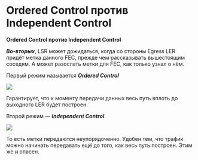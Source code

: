 # Ordered Control против Independent Control

**Ordered Control против Independent Control**

_**Во-вторых**_, LSR может дожидаться, когда со стороны Egress LER придёт метка данного FEC, прежде чем рассказывать вышестоящим соседям. А может разослать метки для FEC, как только узнал о нём.

Первый режим называется _**Ordered Control**_

![](../../../.gitbook/assets/36fea5c7edcb49679ded58494d19d604.gif)

Гарантирует, что к моменту передачи данных весь путь вплоть до выходного LER будет построен.

Второй режим — _**Independent Control**_.

![](../../../.gitbook/assets/08db3daf5031411a9e2b6fcc1407fe16-1.gif)

То есть метки передаются неупорядоченно. Удобен тем, что трафик можно начинать передавать ещё до того, как весь путь построен. Этим же и опасен.

